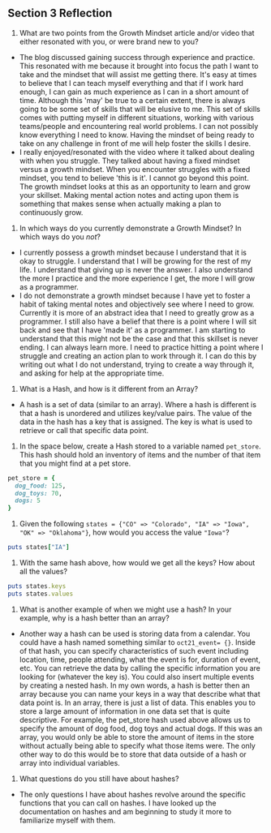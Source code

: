 ## Section 3 Reflection

1. What are two points from the Growth Mindset article and/or video that either resonated with you, or were brand new to you?
  - The blog discussed gaining success through experience and practice. This resonated with me because it brought into focus the path I want to take and the mindset that will assist me getting there. It's easy at times to believe that I can teach myself everything and that if I work hard enough, I can gain as much experience as I can in a short amount of time. Although this 'may' be true to a certain extent, there is always going to be some set of skills that will be elusive to me. This set of skills comes with putting myself in different situations, working with various teams/people and encountering real world problems. I can not possibly know everything I need to know. Having the mindset of being ready to take on any challenge in front of me will help foster the skills I desire.
  - I really enjoyed/resonated with the video where it talked about dealing with when you struggle. They talked about having a fixed mindset versus a growth mindset. When you encounter struggles with a fixed mindset, you tend to believe 'this is it'. I cannot go beyond this point. The growth mindset looks at this as an opportunity to learn and grow your skillset. Making mental action notes and acting upon them is something that makes sense when actually making a plan to continuously grow.

1. In which ways do you currently demonstrate a Growth Mindset? In which ways do you _not_?
  - I currently possess a growth mindset because I understand that it is okay to struggle. I understand that I will be growing for the rest of my life. I understand that giving up is never the answer. I also understand the more I practice and the more experience I get, the more I will grow as a programmer.
  - I do not demonstrate a growth mindset because I have yet to foster a habit of taking mental notes and objectively see where I need to grow. Currently it is more of an abstract idea that I need to greatly grow as a programmer. I still also have a belief that there is a point where I will sit back and see that I have 'made it' as a programmer. I am starting to understand that this might not be the case and that this skillset is never ending. I can always learn more. I need to practice hitting a point where I struggle and creating an action plan to work through it. I can do this by writing out what I do not understand, trying to create a way through it, and asking for help at the appropriate time.   

1. What is a Hash, and how is it different from an Array?
  - A hash is a set of data (similar to an array). Where a hash is different is that a hash is unordered and utilizes key/value pairs. The value of the data in the hash has a key that is assigned. The key is what is used to retrieve or call that specific data point.

1. In the space below, create a Hash stored to a variable named `pet_store`.  This hash should hold an inventory of items and the number of that item that you might find at a pet store.
```ruby
pet_store = {
  dog_food: 125,
  dog_toys: 70,
  dogs: 5
}
```

1. Given the following `states = {"CO" => "Colorado", "IA" => "Iowa", "OK" => "Oklahoma"}`, how would you access the value `"Iowa"`?
```ruby
puts states["IA"]
```

1. With the same hash above, how would we get all the keys?  How about all the values?
```ruby
puts states.keys
puts states.values
```

1. What is another example of when we might use a hash?  In your example, why is a hash better than an array?
  - Another way a hash can be used is storing data from a calendar. You could have a hash named something similar to `oct21_event= {}`. Inside of that hash, you can specify characteristics of such event including location, time, people attending, what the event is for, duration of event, etc. You can retrieve the data by calling the specific information you are looking for (whatever the key is). You could also insert multiple events by creating a nested hash. In my own words, a hash is better then an array because you can name your keys in a way that describe what that data point is. In an array, there is just a list of data. This enables you to store a large amount of information in one data set that is quite descriptive. For example, the pet_store hash used above allows us to specify the amount of dog food, dog toys and actual dogs. If this was an array, you would only be able to store the amount of items in the store without actually being able to specify what those items were. The only other way to do this would be to store that data outside of a hash or array into individual variables.

1. What questions do you still have about hashes?
  - The only questions I have about hashes revolve around the specific functions that you can call on hashes. I have looked up the documentation on hashes and am beginning to study it more to familiarize myself with them.
